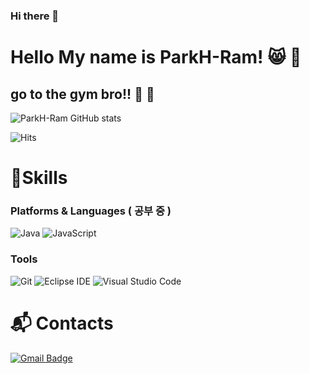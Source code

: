 ### Hi there 👋

# Hello My name is ParkH-Ram! 😸 💪
## go to the gym bro!!    💪 💪













![ParkH-Ram GitHub stats](https://github-readme-stats.vercel.app/api?username=ParkH-Ram&show_icons=true&theme=radical) 

![Hits](https://hits.seeyoufarm.com/api/count/incr/badge.svg?url=https%3A%2F%2Fgithub.com%2FParkH-Ram&count_bg=%23FFDAC7&title_bg=%23FFADAD&icon=&icon_color=%23E7E7E7&title=hits&edge_flat=false)


# 💪Skills
### Platforms & Languages ( 공부 중 ) 
![Java](https://img.shields.io/badge/Java-007396.svg?&style=for-the-badge&logo=Java&logoColor=white)
![JavaScript](https://img.shields.io/badge/JavaScript-F7DF1E.svg?&style=for-the-badge&logo=JavaScript&logoColor=white)


### Tools
![Git](https://img.shields.io/badge/Git-F05032.svg?&style=for-the-badge&logo=Git&logoColor=white)
![Eclipse IDE](https://img.shields.io/badge/Eclipse%20IDE-2C2255.svg?&style=for-the-badge&logo=Eclipse%20IDE&logoColor=white)
![Visual Studio Code](https://img.shields.io/badge/Visual%20Studio%20Code-007ACC.svg?&style=for-the-badge&logo=Visual%20Studio%20Code&logoColor=white)

 
# :mailbox_with_mail: Contacts
[![Gmail Badge](https://img.shields.io/badge/Gmail-d14836?style=flat-square&logo=Gmail&logoColor=white&link=mailto:parkeryangga@gmail.com)](mailto:parkeryangga@gmail.com)







<!--**ParkH-Ram/ParkH-Ram** is a ✨ _special_ ✨ repository because its `README.md` (this file) appears on your GitHub profile.

Here are some ideas to get you started:

- 🔭 I’m currently working on ...
- 🌱 I’m currently learning ...
- 👯 I’m looking to collaborate on ...
- 🤔 I’m looking for help with ...
- 💬 Ask me about ...
- 📫 How to reach me: h
- 😄 Pronouns: ...
- ⚡ Fun fact: ...
-->

